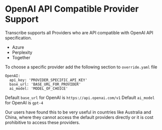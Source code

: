 # OpenAI API Compatible Provider Support #

Transcribe supports all Providers who are API compatible with OpenAI API specification.
- Azure
- Perplexity
- Together

To choose a specific provider add the following section to `override.yaml` file

```
OpenAI:
  api_key: 'PROVIDER_SPECIFIC_API_KEY'
  base_url: 'BASE_URL_FOR_PROVIDER'
  ai_model: 'MODEL_OF_CHOICE'
```

Default `base_url` for OpenAI is `https://api.openai.com/v1`
Default `ai_model` for OpenAI is `gpt-4`

Our users have found this to be very useful in countries like Australia and China, where they cannot access the default providers directly or it is cost prohibitive to access these providers.
